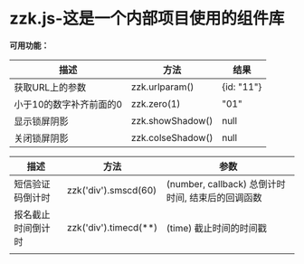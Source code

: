 # zzk.js-这是一个内部项目使用的组件库

**可用功能：**

| 描述            | 方法                | 结果         |
| ------------- | ----------------- | ---------- |
| 获取URL上的参数     | zzk.urlparam()    | {id: "11"} |
| 小于10的数字补齐前面的0 | zzk.zero(1)       | "01"       |
| 显示锁屏阴影        | zzk.showShadow()  | null       |
| 关闭锁屏阴影        | zzk.colseShadow() | null       |



| 描述        | 方法                    | 参数                                   |
| --------- | --------------------- | ------------------------------------ |
| 短信验证码倒计时  | zzk('div').smscd(60)  | (number, callback)  总倒计时时间, 结束后的回调函数 |
| 报名截止时间倒计时 | zzk('div').timecd(**) | (time)  截止时间的时间戳                     |
|           |                       |                                      |

